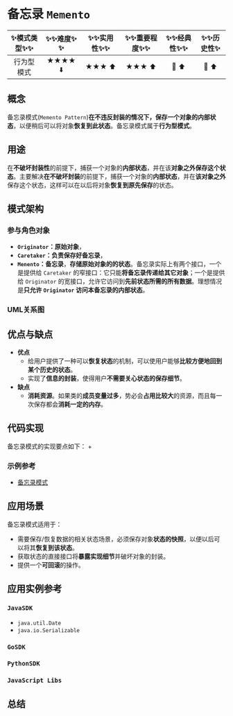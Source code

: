 # 备忘录 `Memento`

| :sparkles:模式类型:sparkles::sparkles:|:sparkles::sparkles:难度:sparkles:  :sparkles: | :sparkles::sparkles:实用性:sparkles::sparkles: | :sparkles::sparkles:重要程度:sparkles::sparkles: |  :sparkles::sparkles:经典性:sparkles::sparkles: | :sparkles::sparkles:历史性:sparkles: |
| :----------------------------------------: | :-----------------------------------------------: | :-------------------------------------------------: | :----------------------------------------------------: | :--------------------------------------------------: | :--------------------------------------: |
|                     行为型模式                       |                ★★★★ :arrow_down:                 |                  ★★★ :arrow_up:                   |                    ★★★ :arrow_up:                    |              :green_heart:  :arrow_up:               |        :green_heart:  :arrow_up:         |

## 概念
备忘录模式(`Memento Pattern`)**在不违反封装的情况下，保存一个对象的内部状态**，以便稍后可以将对象**恢复到此状态**。备忘录模式属于**行为型模式**。

## 用途
在**不破坏封装性**的前提下，捕获一个对象的**内部状态**，并在该**对象之外保存这个状态**。主要解决**在不破坏封装**的前提下，捕获一个对象的**内部状态**，并在**该对象之外**保存这个状态，这样可以在以后将对象**恢复到原先保存**的状态。

## 模式架构


### 参与角色对象
+ **`Originator`：原始对象**，
+ **`Caretaker`：负责保存好备忘录**，
+ **`Menento`：备忘录**，**存储原始对象的的状态**。备忘录实际上有两个接口，一个是提供给 `Caretaker` 的窄接口：它只能**将备忘录传递给其它对象**；一个是提供给 `Originator` 的宽接口，允许它访问到**先前状态所需的所有数据**。理想情况是**只允许 `Originator` 访问本备忘录的内部状态**。

### UML关系图



## 优点与缺点
+ **优点**
	+ 给用户提供了一种可以**恢复状态**的机制，可以使用户能够**比较方便地回到某个历史的状态**。 
	+ 实现了**信息的封装**，使得用户**不需要关心状态的保存细节**。
+ **缺点**
	+ **消耗资源**。如果类的**成员变量过多**，势必会**占用比较大**的资源，而且每一次保存都会**消耗一定的内存**。

## 代码实现
备忘录模式的实现要点如下：
+

### 示例参考
+ [备忘录模式](./java/io/github/hooj0/memento/)

## 应用场景
备忘录模式适用于：
+ 需要保存/恢复数据的相关状态场景，必须保存对象**状态的快照**，以便以后可以将其**恢复到该状态**。
+ 获取状态的直接接口将**暴露实现细节**并破坏对象的封装。
+ 提供一个**可回滚**的操作。

## 应用实例参考

### `JavaSDK` 
+ `java.util.Date`
+ `java.io.Serializable`

### `GoSDK`

### `PythonSDK`

### `JavaScript Libs`


## 总结